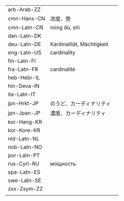 | | | |
|-|-|-|
| arb-Arab-ZZ |  |  |
| cmn-Hans-CN | 浓度、势 |  |
| cmn-Latn-CN | nóng dù, shì |  |
| dan-Latn-DK |  |  |
| deu-Latn-DE | Kardinalität, Mächtigkeit |  |
| eng-Latn-US | cardinality |  |
| fin-Latn-FI |  |  |
| fra-Latn-FR | cardinalité |  |
| heb-Hebr-IL |  |  |
| hin-Deva-IN |  |  |
| ita-Latn-IT |  |  |
| jpn-Hrkt-JP | のうど、カーディナリティ |  |
| jpn-Jpan-JP | 濃度、カーディナリティ |  |
| kor-Hang-KR |  |  |
| kor-Kore-KR |  |  |
| nld-Latn-NL |  |  |
| nob-Latn-NO |  |  |
| por-Latn-PT |  |  |
| rus-Cyrl-RU | мо́щность |  |
| spa-Latn-ES |  |  |
| swe-Latn-SE |  |  |
| zxx-Zsym-ZZ |  |  |
|  |  |  |